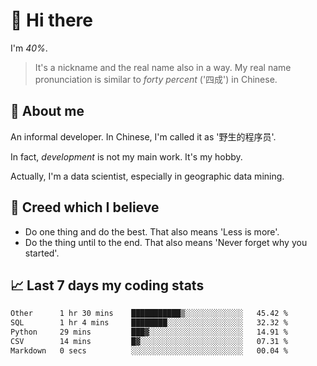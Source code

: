 # 👋 Hi there

I'm *40%*.

> It's a nickname and the real name also in a way.
> My real name pronunciation is similar to *forty percent* ('四成') in Chinese.

## :speech_balloon: About me

An informal developer. In Chinese, I'm called it as '野生的程序员'.

In fact, _development_ is not my main work. It's my hobby.

Actually, I'm a data scientist, especially in geographic data mining.

## :see_no_evil: Creed which I believe

- Do one thing and do the best. That also means 'Less is more'.
- Do the thing until to the end. That also means 'Never forget why you started'.

## :chart_with_upwards_trend: Last 7 days my coding stats

<!--START_SECTION:waka-->

```txt
Other      1 hr 30 mins    ███████████▒░░░░░░░░░░░░░   45.42 %
SQL        1 hr 4 mins     ████████░░░░░░░░░░░░░░░░░   32.32 %
Python     29 mins         ███▓░░░░░░░░░░░░░░░░░░░░░   14.91 %
CSV        14 mins         █▓░░░░░░░░░░░░░░░░░░░░░░░   07.31 %
Markdown   0 secs          ░░░░░░░░░░░░░░░░░░░░░░░░░   00.04 %
```

<!--END_SECTION:waka-->

